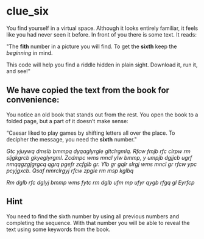 # clue_six

You find yourself in a virtual space. Although it looks entirely familiar, it feels like you had never seen it before. In front of you there is some text. It reads:

"The **fith** number in a picture you will find. To get the **sixth** keep the _beginning_ in mind.

This code will help you find a riddle hidden in plain sight. Download it, run it, and see!"

## We have copied the text from the book for convenience:

You notice an old book that stands out from the rest. You open the book to a folded page, but a part of it doesn’t make sense:

“Caesar liked to play games by shifting letters all over the place. To decipher the message, you need the **sixth** number."

_Gtc yjuywq dmslb bmmpq dyqaglyrgle gltclrgmlq. Rfcw fmjb rfc clrpw rm sljgkgrcb gkyeglyrgml. Zcdmpc wms mncl ylw bmmp, y umpjb dgjjcb ugrf nmqqgzgjgrgcq qgrq pgefr zcfglb gr. Ylb gr gqlr slrgj wms mncl gr rfcw ypc pcyjgxcb. Qsaf nmrclrgyj rfcw zpgle rm msp kglbq_

_Rm dglb rfc dglyj bmmp wms fytc rm dglb ufm mp ufyr qygb rfgq gl Eyrfcp_

## Hint

You need to find the sixth number by using all previous numbers and completing the sequence. With that number you will be able to reveal the text using some keywords from the book.
